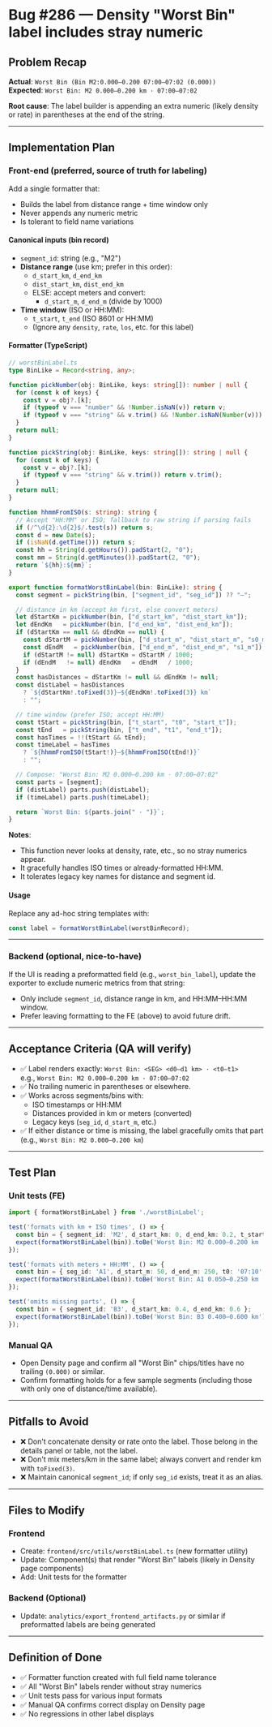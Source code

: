 # Bug #286 — Density "Worst Bin" label includes stray numeric

## Problem Recap

**Actual**: `Worst Bin (Bin M2:0.000–0.200 07:00–07:02 (0.000))`  
**Expected**: `Worst Bin: M2 0.000–0.200 km · 07:00–07:02`

**Root cause**: The label builder is appending an extra numeric (likely density or rate) in parentheses at the end of the string.

---

## Implementation Plan

### Front-end (preferred, source of truth for labeling)

Add a single formatter that:
- Builds the label from distance range + time window only
- Never appends any numeric metric
- Is tolerant to field name variations

#### Canonical inputs (bin record)
- `segment_id`: string (e.g., "M2")
- **Distance range** (use km; prefer in this order):
  - `d_start_km`, `d_end_km`
  - `dist_start_km`, `dist_end_km`
  - ELSE: accept meters and convert:
    - `d_start_m`, `d_end_m` (divide by 1000)
- **Time window** (ISO or HH:MM):
  - `t_start`, `t_end` (ISO 8601 or HH:MM)
  - (Ignore any `density`, `rate`, `los`, etc. for this label)

#### Formatter (TypeScript)

```typescript
// worstBinLabel.ts
type BinLike = Record<string, any>;

function pickNumber(obj: BinLike, keys: string[]): number | null {
  for (const k of keys) {
    const v = obj?.[k];
    if (typeof v === "number" && !Number.isNaN(v)) return v;
    if (typeof v === "string" && v.trim() && !Number.isNaN(Number(v))) return Number(v);
  }
  return null;
}

function pickString(obj: BinLike, keys: string[]): string | null {
  for (const k of keys) {
    const v = obj?.[k];
    if (typeof v === "string" && v.trim()) return v.trim();
  }
  return null;
}

function hhmmFromISO(s: string): string {
  // Accept "HH:MM" or ISO; fallback to raw string if parsing fails
  if (/^\d{2}:\d{2}$/.test(s)) return s;
  const d = new Date(s);
  if (isNaN(d.getTime())) return s;
  const hh = String(d.getHours()).padStart(2, "0");
  const mm = String(d.getMinutes()).padStart(2, "0");
  return `${hh}:${mm}`;
}

export function formatWorstBinLabel(bin: BinLike): string {
  const segment = pickString(bin, ["segment_id", "seg_id"]) ?? "—";

  // distance in km (accept km first, else convert meters)
  let dStartKm = pickNumber(bin, ["d_start_km", "dist_start_km"]);
  let dEndKm   = pickNumber(bin, ["d_end_km", "dist_end_km"]);
  if (dStartKm == null && dEndKm == null) {
    const dStartM = pickNumber(bin, ["d_start_m", "dist_start_m", "s0_m"]);
    const dEndM   = pickNumber(bin, ["d_end_m", "dist_end_m", "s1_m"]);
    if (dStartM != null) dStartKm = dStartM / 1000;
    if (dEndM   != null) dEndKm   = dEndM   / 1000;
  }
  const hasDistances = dStartKm != null && dEndKm != null;
  const distLabel = hasDistances
    ? `${dStartKm!.toFixed(3)}–${dEndKm!.toFixed(3)} km`
    : "";

  // time window (prefer ISO; accept HH:MM)
  const tStart = pickString(bin, ["t_start", "t0", "start_t"]);
  const tEnd   = pickString(bin, ["t_end", "t1", "end_t"]);
  const hasTimes = !!(tStart && tEnd);
  const timeLabel = hasTimes
    ? `${hhmmFromISO(tStart!)}–${hhmmFromISO(tEnd!)}`
    : "";

  // Compose: "Worst Bin: M2 0.000–0.200 km · 07:00–07:02"
  const parts = [segment];
  if (distLabel) parts.push(distLabel);
  if (timeLabel) parts.push(timeLabel);

  return `Worst Bin: ${parts.join(" · ")}`;
}
```

**Notes**:
- This function never looks at density, rate, etc., so no stray numerics appear.
- It gracefully handles ISO times or already-formatted HH:MM.
- It tolerates legacy key names for distance and segment id.

#### Usage

Replace any ad-hoc string templates with:

```typescript
const label = formatWorstBinLabel(worstBinRecord);
```

---

### Backend (optional, nice-to-have)

If the UI is reading a preformatted field (e.g., `worst_bin_label`), update the exporter to exclude numeric metrics from that string:
- Only include `segment_id`, distance range in km, and HH:MM–HH:MM window.
- Prefer leaving formatting to the FE (above) to avoid future drift.

---

## Acceptance Criteria (QA will verify)

- ✅ Label renders exactly: `Worst Bin: <SEG> <d0–d1 km> · <t0–t1>`  
  e.g., `Worst Bin: M2 0.000–0.200 km · 07:00–07:02`
- ✅ No trailing numeric in parentheses or elsewhere.
- ✅ Works across segments/bins with:
  - ISO timestamps or HH:MM
  - Distances provided in km or meters (converted)
  - Legacy keys (`seg_id`, `d_start_m`, etc.)
- ✅ If either distance or time is missing, the label gracefully omits that part (e.g., `Worst Bin: M2 0.000–0.200 km`)

---

## Test Plan

### Unit tests (FE)

```typescript
import { formatWorstBinLabel } from './worstBinLabel';

test('formats with km + ISO times', () => {
  const bin = { segment_id: 'M2', d_start_km: 0, d_end_km: 0.2, t_start: '2025-10-20T07:00:00Z', t_end: '2025-10-20T07:02:00Z' };
  expect(formatWorstBinLabel(bin)).toBe('Worst Bin: M2 0.000–0.200 km · 07:00–07:02');
});

test('formats with meters + HH:MM', () => {
  const bin = { seg_id: 'A1', d_start_m: 50, d_end_m: 250, t0: '07:10', t1: '07:12' };
  expect(formatWorstBinLabel(bin)).toBe('Worst Bin: A1 0.050–0.250 km · 07:10–07:12');
});

test('omits missing parts', () => {
  const bin = { segment_id: 'B3', d_start_km: 0.4, d_end_km: 0.6 };
  expect(formatWorstBinLabel(bin)).toBe('Worst Bin: B3 0.400–0.600 km');
});
```

### Manual QA

- Open Density page and confirm all "Worst Bin" chips/titles have no trailing `(0.000)` or similar.
- Confirm formatting holds for a few sample segments (including those with only one of distance/time available).

---

## Pitfalls to Avoid

- ❌ Don't concatenate density or rate onto the label. Those belong in the details panel or table, not the label.
- ❌ Don't mix meters/km in the same label; always convert and render km with `toFixed(3)`.
- ❌ Maintain canonical `segment_id`; if only `seg_id` exists, treat it as an alias.

---

## Files to Modify

### Frontend
- Create: `frontend/src/utils/worstBinLabel.ts` (new formatter utility)
- Update: Component(s) that render "Worst Bin" labels (likely in Density page components)
- Add: Unit tests for the formatter

### Backend (Optional)
- Update: `analytics/export_frontend_artifacts.py` or similar if preformatted labels are being generated

---

## Definition of Done

- ✅ Formatter function created with full field name tolerance
- ✅ All "Worst Bin" labels render without stray numerics
- ✅ Unit tests pass for various input formats
- ✅ Manual QA confirms correct display on Density page
- ✅ No regressions in other label displays

